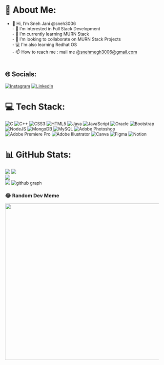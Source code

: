 # 💫 About Me:
- 👋 Hi, I’m Sneh Jani @sneh3006<br>- 👀 I’m interested in Full Stack Development<br>- 🌱 I’m currently learning MURN Stack<br>- 💞️ I’m looking to collaborate on MURN Stack Projects<br>- 💻 I'm also learning Redhat OS <br>- 📫 How to reach me : mail me @snehmegh3006@gmail.com<br><br>


## 🌐 Socials:
[![Instagram](https://img.shields.io/badge/Instagram-%23E4405F.svg?logo=Instagram&logoColor=white)](https://instagram.com/dreamhead_1544) [![LinkedIn](https://img.shields.io/badge/LinkedIn-%230077B5.svg?logo=linkedin&logoColor=white)](https://linkedin.com/in/sneh-jani) 

# 💻 Tech Stack:
![C](https://img.shields.io/badge/c-%2300599C.svg?style=flat-square&logo=c&logoColor=white) ![C++](https://img.shields.io/badge/c++-%2300599C.svg?style=flat-square&logo=c%2B%2B&logoColor=white) ![CSS3](https://img.shields.io/badge/css3-%231572B6.svg?style=flat-square&logo=css3&logoColor=white) ![HTML5](https://img.shields.io/badge/html5-%23E34F26.svg?style=flat-square&logo=html5&logoColor=white) ![Java](https://img.shields.io/badge/java-%23ED8B00.svg?style=flat-square&logo=java&logoColor=white) ![JavaScript](https://img.shields.io/badge/javascript-%23323330.svg?style=flat-square&logo=javascript&logoColor=%23F7DF1E) ![Oracle](https://img.shields.io/badge/Oracle-F80000?style=flat-square&logo=oracle&logoColor=white) ![Bootstrap](https://img.shields.io/badge/bootstrap-%23563D7C.svg?style=flat-square&logo=bootstrap&logoColor=white) ![NodeJS](https://img.shields.io/badge/node.js-6DA55F?style=flat-square&logo=node.js&logoColor=white) ![MongoDB](https://img.shields.io/badge/MongoDB-%234ea94b.svg?style=flat-square&logo=mongodb&logoColor=white) ![MySQL](https://img.shields.io/badge/mysql-%2300f.svg?style=flat-square&logo=mysql&logoColor=white) ![Adobe Photoshop](https://img.shields.io/badge/adobephotoshop-%2331A8FF.svg?style=flat-square&logo=adobephotoshop&logoColor=white) ![Adobe Premiere Pro](https://img.shields.io/badge/Adobe%20Premiere%20Pro-9999FF.svg?style=flat-square&logo=Adobe%20Premiere%20Pro&logoColor=white) ![Adobe Illustrator](https://img.shields.io/badge/adobeillustrator-%23FF9A00.svg?style=flat-square&logo=adobeillustrator&logoColor=white) ![Canva](https://img.shields.io/badge/Canva-%2300C4CC.svg?style=flat-square&logo=Canva&logoColor=white) 	![Figma](https://img.shields.io/badge/figma-%23F24E1E.svg?style=flat-square&logo=figma&logoColor=white) ![Notion](https://img.shields.io/badge/Notion-%23000000.svg?style=flat-square&logo=notion&logoColor=white)
# 📊 GitHub Stats:

[![](https://visitcount.itsvg.in/api?id=sneh3006&icon=0&color=1)](https://visitcount.itsvg.in)
![](https://github-readme-stats.vercel.app/api?username=sneh3006&theme=dark&hide_border=false&include_all_commits=true&count_private=false)<br/>
![](https://github-readme-streak-stats.herokuapp.com/?user=sneh3006&theme=dark&hide_border=false)<br/>
![](https://github-readme-stats.vercel.app/api/top-langs/?username=sneh3006&theme=dark&hide_border=false&include_all_commits=true&count_private=false&layout=compact)
![github graph](https://activity-graph.herokuapp.com/graph?username=sneh3006&theme=gotham&area=true)
<br>

### 😂 Random Dev Meme
<img src="https://random-memer.herokuapp.com/" width="512px"/>


